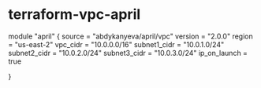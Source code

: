 # terraform-vpc-april


module "april" {
  source  = "abdykanyeva/april/vpc"
  version = "2.0.0"
  region = "us-east-2"
  vpc_cidr = "10.0.0.0/16"
  subnet1_cidr = "10.0.1.0/24"
  subnet2_cidr = "10.0.2.0/24"
  subnet3_cidr = "10.0.3.0/24"
  ip_on_launch = true
  
}